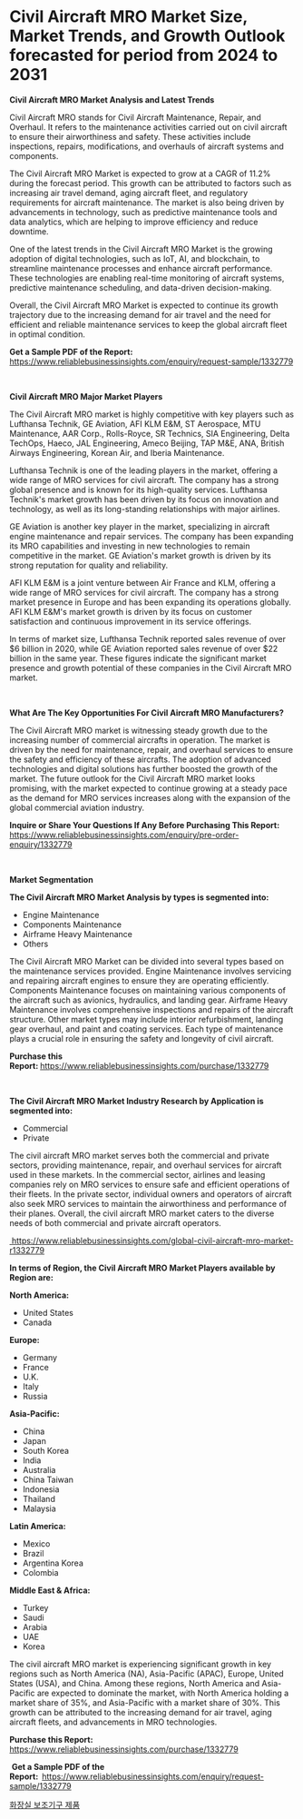 <p><h1>Civil Aircraft MRO Market Size, Market Trends, and Growth Outlook forecasted for period from 2024 to 2031</h1></p><p><strong>Civil Aircraft MRO Market Analysis and Latest Trends</strong></p>
<p><p>Civil Aircraft MRO stands for Civil Aircraft Maintenance, Repair, and Overhaul. It refers to the maintenance activities carried out on civil aircraft to ensure their airworthiness and safety. These activities include inspections, repairs, modifications, and overhauls of aircraft systems and components.</p><p>The Civil Aircraft MRO Market is expected to grow at a CAGR of 11.2% during the forecast period. This growth can be attributed to factors such as increasing air travel demand, aging aircraft fleet, and regulatory requirements for aircraft maintenance. The market is also being driven by advancements in technology, such as predictive maintenance tools and data analytics, which are helping to improve efficiency and reduce downtime.</p><p>One of the latest trends in the Civil Aircraft MRO Market is the growing adoption of digital technologies, such as IoT, AI, and blockchain, to streamline maintenance processes and enhance aircraft performance. These technologies are enabling real-time monitoring of aircraft systems, predictive maintenance scheduling, and data-driven decision-making.</p><p>Overall, the Civil Aircraft MRO Market is expected to continue its growth trajectory due to the increasing demand for air travel and the need for efficient and reliable maintenance services to keep the global aircraft fleet in optimal condition.</p></p>
<p><strong>Get a Sample PDF of the Report:&nbsp;</strong> <a href="https://www.reliablebusinessinsights.com/enquiry/request-sample/1332779">https://www.reliablebusinessinsights.com/enquiry/request-sample/1332779</a></p>
<p>&nbsp;</p>
<p><strong>Civil Aircraft MRO Major Market Players</strong></p>
<p><p>The Civil Aircraft MRO market is highly competitive with key players such as Lufthansa Technik, GE Aviation, AFI KLM E&M, ST Aerospace, MTU Maintenance, AAR Corp., Rolls-Royce, SR Technics, SIA Engineering, Delta TechOps, Haeco, JAL Engineering, Ameco Beijing, TAP M&E, ANA, British Airways Engineering, Korean Air, and Iberia Maintenance. </p><p>Lufthansa Technik is one of the leading players in the market, offering a wide range of MRO services for civil aircraft. The company has a strong global presence and is known for its high-quality services. Lufthansa Technik's market growth has been driven by its focus on innovation and technology, as well as its long-standing relationships with major airlines.</p><p>GE Aviation is another key player in the market, specializing in aircraft engine maintenance and repair services. The company has been expanding its MRO capabilities and investing in new technologies to remain competitive in the market. GE Aviation's market growth is driven by its strong reputation for quality and reliability.</p><p>AFI KLM E&M is a joint venture between Air France and KLM, offering a wide range of MRO services for civil aircraft. The company has a strong market presence in Europe and has been expanding its operations globally. AFI KLM E&M's market growth is driven by its focus on customer satisfaction and continuous improvement in its service offerings.</p><p>In terms of market size, Lufthansa Technik reported sales revenue of over $6 billion in 2020, while GE Aviation reported sales revenue of over $22 billion in the same year. These figures indicate the significant market presence and growth potential of these companies in the Civil Aircraft MRO market.</p></p>
<p>&nbsp;</p>
<p><strong>What Are The Key Opportunities For Civil Aircraft MRO Manufacturers?</strong></p>
<p><p>The Civil Aircraft MRO market is witnessing steady growth due to the increasing number of commercial aircrafts in operation. The market is driven by the need for maintenance, repair, and overhaul services to ensure the safety and efficiency of these aircrafts. The adoption of advanced technologies and digital solutions has further boosted the growth of the market. The future outlook for the Civil Aircraft MRO market looks promising, with the market expected to continue growing at a steady pace as the demand for MRO services increases along with the expansion of the global commercial aviation industry.</p></p>
<p><strong>Inquire or Share Your Questions If Any Before Purchasing This Report:</strong> <a href="https://www.reliablebusinessinsights.com/enquiry/pre-order-enquiry/1332779">https://www.reliablebusinessinsights.com/enquiry/pre-order-enquiry/1332779</a></p>
<p>&nbsp;</p>
<p><strong>Market Segmentation</strong></p>
<p><strong>The Civil Aircraft MRO Market Analysis by types is segmented into:</strong></p>
<p><ul><li>Engine Maintenance</li><li>Components Maintenance</li><li>Airframe Heavy Maintenance</li><li>Others</li></ul></p>
<p><p>The Civil Aircraft MRO Market can be divided into several types based on the maintenance services provided. Engine Maintenance involves servicing and repairing aircraft engines to ensure they are operating efficiently. Components Maintenance focuses on maintaining various components of the aircraft such as avionics, hydraulics, and landing gear. Airframe Heavy Maintenance involves comprehensive inspections and repairs of the aircraft structure. Other market types may include interior refurbishment, landing gear overhaul, and paint and coating services. Each type of maintenance plays a crucial role in ensuring the safety and longevity of civil aircraft.</p></p>
<p><strong>Purchase this Report:&nbsp;</strong><a href="https://www.reliablebusinessinsights.com/purchase/1332779">https://www.reliablebusinessinsights.com/purchase/1332779</a></p>
<p>&nbsp;</p>
<p><strong>The Civil Aircraft MRO Market Industry Research by Application is segmented into:</strong></p>
<p><ul><li>Commercial</li><li>Private</li></ul></p>
<p><p>The civil aircraft MRO market serves both the commercial and private sectors, providing maintenance, repair, and overhaul services for aircraft used in these markets. In the commercial sector, airlines and leasing companies rely on MRO services to ensure safe and efficient operations of their fleets. In the private sector, individual owners and operators of aircraft also seek MRO services to maintain the airworthiness and performance of their planes. Overall, the civil aircraft MRO market caters to the diverse needs of both commercial and private aircraft operators.</p></p>
<p><a href="https://www.reliablebusinessinsights.com/global-civil-aircraft-mro-market-r1332779">&nbsp;https://www.reliablebusinessinsights.com/global-civil-aircraft-mro-market-r1332779</a></p>
<p><strong>In terms of Region, the Civil Aircraft MRO Market Players available by Region are:</strong></p>
<p>
    <p> <strong> North America: </strong>
        <ul>
            <li>United States</li>
            <li>Canada</li>
        </ul>
        </p> 
    <p> <strong> Europe: </strong>
        <ul>
            <li>Germany</li>
            <li>France</li>
            <li>U.K.</li>
            <li>Italy</li>
            <li>Russia</li>
        </ul>
        </p> 
    <p> <strong> Asia-Pacific: </strong>
        <ul>
            <li>China</li>
            <li>Japan</li>
            <li>South Korea</li>
            <li>India</li>
            <li>Australia</li>
            <li>China Taiwan</li>
            <li>Indonesia</li>
            <li>Thailand</li>
            <li>Malaysia</li>
        </ul>
        </p> 
    <p> <strong> Latin America: </strong>
        <ul>
            <li>Mexico</li>
            <li>Brazil</li>
            <li>Argentina Korea</li>
            <li>Colombia</li>
        </ul>
        </p> 
    <p> <strong> Middle East & Africa: </strong>
        <ul>
            <li>Turkey</li>
            <li>Saudi</li>
            <li>Arabia</li>
            <li>UAE</li>
            <li>Korea</li>
        </ul>
    </p>
    </p>
<p><p>The civil aircraft MRO market is experiencing significant growth in key regions such as North America (NA), Asia-Pacific (APAC), Europe, United States (USA), and China. Among these regions, North America and Asia-Pacific are expected to dominate the market, with North America holding a market share of 35%, and Asia-Pacific with a market share of 30%. This growth can be attributed to the increasing demand for air travel, aging aircraft fleets, and advancements in MRO technologies.</p></p>
<p><strong>Purchase this Report: </strong><a href="https://www.reliablebusinessinsights.com/purchase/1332779">https://www.reliablebusinessinsights.com/purchase/1332779</a></p>
<p>&nbsp;<strong>Get a Sample PDF of the Report:&nbsp;&nbsp;</strong><a href="https://www.reliablebusinessinsights.com/enquiry/request-sample/1332779">https://www.reliablebusinessinsights.com/enquiry/request-sample/1332779</a></p>
<p><strong></strong></p>
<p><p><a href="https://github.com/AidenReinger/Market-Research-Report-List-1/blob/main/250135492527.md">화장실 보조기구 제품</a></p></p>